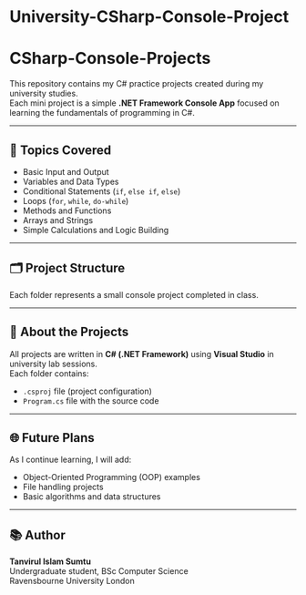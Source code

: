 # University-CSharp-Console-Project

# CSharp-Console-Projects

This repository contains my C# practice projects created during my university studies.  
Each mini project is a simple **.NET Framework Console App** focused on learning the fundamentals of programming in C#.

---

## 🧠 Topics Covered
- Basic Input and Output  
- Variables and Data Types  
- Conditional Statements (`if`, `else if`, `else`)  
- Loops (`for`, `while`, `do-while`)  
- Methods and Functions  
- Arrays and Strings  
- Simple Calculations and Logic Building  

---

## 🗂️ Project Structure

Each folder represents a small console project completed in class.



---

## 💾 About the Projects
All projects are written in **C# (.NET Framework)** using **Visual Studio** in university lab sessions.  
Each folder contains:
- `.csproj` file (project configuration)  
- `Program.cs` file with the source code  

---

## 🌐 Future Plans
As I continue learning, I will add:
- Object-Oriented Programming (OOP) examples  
- File handling projects  
- Basic algorithms and data structures  

---

## 📚 Author
**Tanvirul Islam Sumtu**  
Undergraduate student, BSc Computer Science  
Ravensbourne University London  

